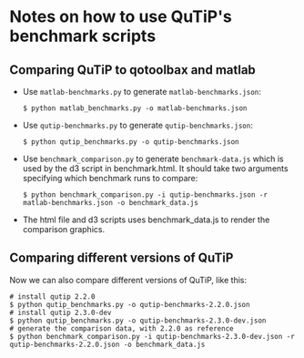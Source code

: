 Notes on how to use QuTiP's benchmark scripts
=============================================

Comparing QuTiP to qotoolbax and matlab
----------------------------------------

* Use `matlab-benchmarks.py` to generate `matlab-benchmarks.json`:

      $ python matlab_benchmarks.py -o matlab-benchmarks.json

* Use `qutip-benchmarks.py` to generate `qutip-benchmarks.json`:

      $ python qutip_benchmarks.py -o qutip-benchmarks.json

* Use `benchmark_comparison.py` to generate `benchmark-data.js` which is used by
  the d3 script in benchmark.html. It should take two arguments specifying which 
  benchmark runs to compare:

      $ python benchmark_comparison.py -i qutip-benchmarks.json -r matlab-benchmarks.json -o benchmark_data.js

* The html file and d3 scripts uses benchmark_data.js to render the comparison
  graphics.


Comparing different versions of QuTiP
-------------------------------------

Now we can also compare different versions of QuTiP, like this:

    # install qutip 2.2.0
    $ python qutip_benchmarks.py -o qutip-benchmarks-2.2.0.json
    # install qutip 2.3.0-dev
    $ python qutip_benchmarks.py -o qutip-benchmarks-2.3.0-dev.json
    # generate the comparison data, with 2.2.0 as reference
    $ python benchmark_comparison.py -i qutip-benchmarks-2.3.0-dev.json -r qutip-benchmarks-2.2.0.json -o benchmark_data.js

